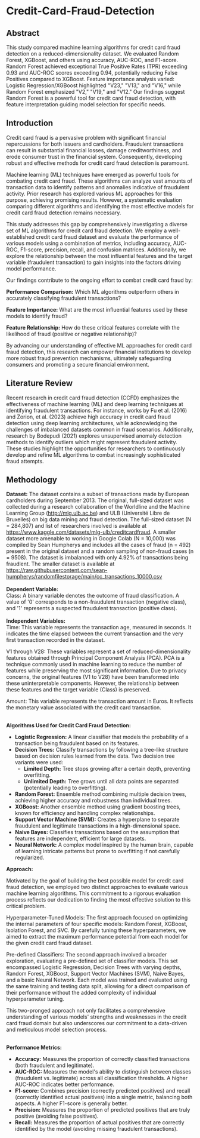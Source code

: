 # Credit-Card-Fraud-Detection

## Abstract 
This study compared machine learning algorithms for credit card fraud detection on a reduced-dimensionality dataset. We evaluated Random Forest, XGBoost, and others using accuracy, AUC-ROC, and F1-score. Random Forest achieved exceptional True Positive Rates (TPR) exceeding 0.93 and AUC-ROC scores exceeding 0.94, potentially reducing False Positives compared to XGBoost. Feature importance analysis varied: Logistic Regression/XGBoost highlighted "V23," "V13," and "V16," while Random Forest emphasized "V2," "V19," and "V12." Our findings suggest Random Forest is a powerful tool for credit card fraud detection, with feature interpretation guiding model selection for specific needs.

## Introduction
Credit card fraud is a pervasive problem with significant financial repercussions for both issuers and cardholders. Fraudulent transactions can result in substantial financial losses, damage creditworthiness, and erode consumer trust in the financial system. Consequently, developing robust and effective methods for credit card fraud detection is paramount.

Machine learning (ML) techniques have emerged as powerful tools for combating credit card fraud. These algorithms can analyze vast amounts of transaction data to identify patterns and anomalies indicative of fraudulent activity. Prior research has explored various ML approaches for this purpose, achieving promising results. However, a systematic evaluation comparing different algorithms and identifying the most effective models for credit card fraud detection remains necessary.

This study addresses this gap by comprehensively investigating a diverse set of ML algorithms for credit card fraud detection. We employ a well-established credit card fraud dataset and evaluate the performance of various models using a combination of metrics, including accuracy, AUC-ROC, F1-score, precision, recall, and confusion matrices. Additionally, we explore the relationship between the most influential features and the target variable (fraudulent transaction) to gain insights into the factors driving model performance.

Our findings contribute to the ongoing effort to combat credit card fraud by:

**Performance Comparison:** Which ML algorithms outperform others in accurately classifying fraudulent transactions?

**Feature Importance:** What are the most influential features used by these models to identify fraud?

**Feature Relationship:** How do these critical features correlate with the likelihood of fraud (positive or negative relationship)?

By advancing our understanding of effective ML approaches for credit card fraud detection, this research can empower financial institutions to develop more robust fraud prevention mechanisms, ultimately safeguarding consumers and promoting a secure financial environment.

## Literature Review
Recent research in credit card fraud detection (CCFD) emphasizes the effectiveness of machine learning (ML) and deep learning techniques at identifying fraudulent transactions. For instance, works by Fu et al. (2016) and Zorion, et al. (2023) achieve high accuracy in credit card fraud detection using deep learning architectures, while acknowledging the challenges of imbalanced datasets common in fraud scenarios. Additionally, research by Bodepudi (2021) explores unsupervised anomaly detection methods to identify outliers which might represent fraudulent activity. These studies highlight the opportunities for researchers to continuously develop and refine ML algorithms to combat increasingly sophisticated fraud attempts.

## Methodology
**Dataset:** The dataset contains a subset of transactions made by European cardholders during September 2013. The original, full-sized dataset was collected during a research collaboration of the Worldline and the Machine Learning Group (http://mlg.ulb.ac.be) and ULB (Université Libre de Bruxelles) on big data mining and fraud detection. The full-sized dataset (N = 284,807) and list of researchers involved is available at https://www.kaggle.com/datasets/mlg-ulb/creditcardfraud. A smaller dataset more amenable to working in Google Colab (N = 10,000) was compiled by Sean Humpherys and includes all the cases of fraud (n = 492) present in the original dataset and a random sampling of non-fraud cases (n = 9508). The dataset is imbalanced with only 4.92% of transactions being fraudlent. The smaller dataset is available at https://raw.githubusercontent.com/sean-humpherys/randomfilestorage/main/cc_transactions_10000.csv <br><br>
**Dependent Variable:**<br>
Class: A binary variable denotes the outcome of fraud classification. A value of '0' corresponds to a non-fraudulent transaction (negative class), and '1' represents a suspected fraudulent transaction (positive class).<br><br>
**Independent Variables:**<br>
Time: This variable represents the transaction age, measured in seconds. It indicates the time elapsed between the current transaction and the very first transaction recorded in the dataset.

V1 through V28: These variables represent a set of reduced-dimensionality features obtained through Principal Component Analysis (PCA). PCA is a technique commonly used in machine learning to reduce the number of features while preserving the most significant information. Due to privacy concerns, the original features (V1 to V28) have been transformed into these uninterpretable components. However, the relationship between these features and the target variable (Class) is preserved.

Amount: This variable represents the transaction amount in Euros. It reflects the monetary value associated with the credit card transaction.<br><br>

**Algorithms Used for Credit Card Fraud Detection:**

-   **Logistic Regression:** A linear classifier that models the probability of a transaction being fraudulent based on its features.
-   **Decision Trees:** Classify transactions by following a tree-like structure based on decision rules learned from the data. Two decision tree variants were used:
    -   **Limited Depth:** Tree stops growing after a certain depth, preventing overfitting.
    -   **Unlimited Depth:** Tree grows until all data points are separated (potentially leading to overfitting).
-   **Random Forest:** Ensemble method combining multiple decision trees, achieving higher accuracy and robustness than individual trees.
-   **XGBoost:** Another ensemble method using gradient boosting trees, known for efficiency and handling complex relationships.
-   **Support Vector Machine (SVM):** Creates a hyperplane to separate fraudulent and legitimate transactions in a high-dimensional space.
-   **Naive Bayes:** Classifies transactions based on the assumption that features are independent, efficient for large datasets.
-   **Neural Network:** A complex model inspired by the human brain, capable of learning intricate patterns but prone to overfitting if not carefully regularized.<br>

**Approach:**

Motivated by the goal of building the best possible model for credit card fraud detection, we employed two distinct approaches to evaluate various machine learning algorithms. This commitment to a rigorous evaluation process reflects our dedication to finding the most effective solution to this critical problem.

Hyperparameter-Tuned Models: The first approach focused on optimizing the internal parameters of four specific models: Random Forest, XGBoost, Isolation Forest, and SVC. By carefully tuning these hyperparameters, we aimed to extract the maximum performance potential from each model for the given credit card fraud dataset.

Pre-defined Classifiers: The second approach involved a broader exploration, evaluating a pre-defined set of classifier models. This set encompassed Logistic Regression, Decision Trees with varying depths, Random Forest, XGBoost, Support Vector Machines (SVM), Naive Bayes, and a basic Neural Network. Each model was trained and evaluated using the same training and testing data split, allowing for a direct comparison of their performance without the added complexity of individual hyperparameter tuning.

This two-pronged approach not only facilitates a comprehensive understanding of various models' strengths and weaknesses in the credit card fraud domain but also underscores our commitment to a data-driven and meticulous model selection process.<br><br>

**Performance Metrics:**

-   **Accuracy:** Measures the proportion of correctly classified transactions (both fraudulent and legitimate).
-   **AUC-ROC:** Measures the model's ability to distinguish between classes (fraudulent vs. legitimate) across all classification thresholds. A higher AUC-ROC indicates better performance.
-   **F1-score:** Combines precision (correctly predicted positives) and recall (correctly identified actual positives) into a single metric, balancing both aspects. A higher F1-score is generally better.
-   **Precision:** Measures the proportion of predicted positives that are truly positive (avoiding false positives).
-   **Recall:** Measures the proportion of actual positives that are correctly identified by the model (avoiding missing fraudulent transactions).
